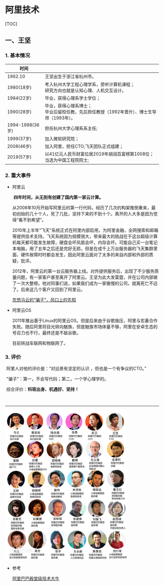 # 阿里技术

[TOC]

## 一、王坚

### 1. 基本情况

| 时间            |                                                              |
| --------------- | ------------------------------------------------------------ |
| 1962.10         | 王坚出生于浙江省杭州市。                                     |
| 1980(18岁)      | 考入杭州大学工程心理学系，旁听计算机课程；<br>研究方向也就是认知心理、人机交互设计。 |
| 1984(22岁)      | 毕业，获得心理系学士学位；                                   |
| 1990(28岁)      | 毕业，获得心理系博士；<br>毕业后留校任教，先后担任教授（1992年晋升）、博士生导师（1993年）。 |
| 1994-1998(36岁) | 担任杭州大学心理系系主任;                                    |
| 1999(37岁)      | 加入微软研究院；                                             |
| 2008(46岁)      | 加入阿里，担任CTO;飞天团队正式组建；                         |
| 2019(57岁)      | 以41亿元人民币财富位居2019年胡润百富榜第1008位；<br>当选为中国工程院院士; |

### 2. 重大事件

- 阿里云

  ​	**四年时间，从无到有创建了国内第一家云计算。**

  ​	从2008年10月开始写阿里云的第一行代码，经历了几次的构架推倒重来，最初创始的几十个人，死了几批，坚持下来的不到十个。离开的人大多是因为觉得“看不到希望”。

  ​	2010年上半年“飞天”系统正式在阿里内部启用，为阿里金融，全网搜索和邮箱等提供技术支持。飞天系统因为规模很大，带来最大的挑战在于这台超级计算机每天都可能发生故障，硬盘会坏风扇会坏，内存会坏。可能自己买一台笔记本电脑，用了五年之后还是完好无损，但是在成千上万台服务器的飞天集群里面，硬件故障时时都会发生，因此阿里云面对了太多的来自内部和外部的质疑，批评。

  ​	2012年，阿里云的第一台云服务器上线。对外提供服务后，出现了不少服务质量问题，有一家客户甚至离开了阿里云。王坚为此大发雷霆，并在公司内部做了一次大整顿。他对同事们说，如果我们成为一家傲慢的公司，就离死亡不远了。后来这几个客户又回到了阿里云。

  [忽悠马云的“骗子”，风口上的先知](https://mp.weixin.qq.com/s/9UPsnC-JQO5TCCaNAJZnpg)

- 阿里云OS

  2011年推出基于Linux的阿里云OS。但是后来由于谷歌施压，阿里与宏碁合作失败。随后阿里将目光转向魅族，但是魅族市场体量不够，阿里在安卓生态的号召力也不行，最终还是不敌谷歌。

  目前转战车联网和物联网了。

### 3. 评价

​	阿里人对他的评价是：“对远景有坚定的认识 ，但也是一个有争议的CTO。”

​	"骗子"：第一，不会写代码；第二，一个学心理学的。

​	综合评价：**科班出身、机遇好、坚持！**









<br><hr>

<img src="./images/ali_number_1.jpeg" style="zoom:50%;" />



- 参考

  [阿里巴巴殿堂级技术大牛](https://baijiahao.baidu.com/s?id=1667939766794010221&wfr=spider&for=pc)

